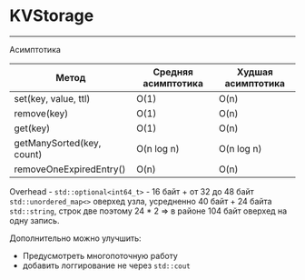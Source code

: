 # KVStorage

---

Асимптотика

| Метод                     | Средняя асимптотика | Худшая асимптотика |
|---------------------------|---------------------|--------------------|
| set(key, value, ttl)      | O(1)                | O(n)               |
| remove(key)               | O(1)                | O(n)               |
| get(key)                  | O(1)                | O(n)               |
| getManySorted(key, count) | O(n log n)          | O(n log n)         |
| removeOneExpiredEntry()   | O(n)                | O(n)               |

Overhead - ```std::optional<int64_t>``` - 16 байт + от 32 до 48 байт ```std::unordered_map<>``` оверхед узла, усредненно 40 байт + 24 байта ```std::string```, строк две поэтому 24 * 2 => в районе 104 байт оверхед на одну запись.

Дополнительно можно улучшить:
* Предусмотреть многопоточную работу
* добавить логгирование не через ```std::cout```